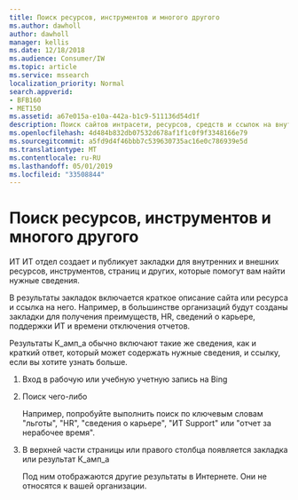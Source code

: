 ```yaml
---
title: Поиск ресурсов, инструментов и многого другого
ms.author: dawholl
author: dawholl
manager: kellis
ms.date: 12/18/2018
ms.audience: Consumer/IW
ms.topic: article
ms.service: mssearch
localization_priority: Normal
search.appverid:
- BFB160
- MET150
ms.assetid: a67e015a-e10a-442a-b1c9-511136d54d1f
description: Поиск сайтов интрасети, ресурсов, средств и ссылок на внутренние сведения с помощью Microsoft Search
ms.openlocfilehash: 4d484b832db07532d678af1f1c0f9f3348166e79
ms.sourcegitcommit: a5fd9d4f46bbb7c539630735ac16e0c786939e5d
ms.translationtype: MT
ms.contentlocale: ru-RU
ms.lasthandoff: 05/01/2019
ms.locfileid: "33508844"
---
```

# <a name="find-resources-tools-and-more"></a>Поиск ресурсов, инструментов и многого другого

ИТ ИТ отдел создает и публикует закладки для внутренних и внешних ресурсов, инструментов, страниц и других, которые помогут вам найти нужные сведения.
  
В результаты закладок включается краткое описание сайта или ресурса и ссылка на него. Например, в большинстве организаций будут созданы закладки для получения преимуществ, HR, сведений о карьере, поддержки ИТ и времени отключения отчетов.
  
Результаты К_амп_а обычно включают такие же сведения, как и краткий ответ, который может содержать нужные сведения, и ссылку, если вы хотите узнать больше.
  
1. Вход в рабочую или учебную учетную запись на Bing 
    
2. Поиск чего-либо
    
    Например, попробуйте выполнить поиск по ключевым словам "льготы", "HR", "сведения о карьере", "ИТ Support" или "отчет за нерабочее время".
    
3. В верхней части страницы или правого столбца появляется закладка или результат К_амп_а
    
    Под ним отображаются другие результаты в Интернете. Они не относятся к вашей организации.

  

